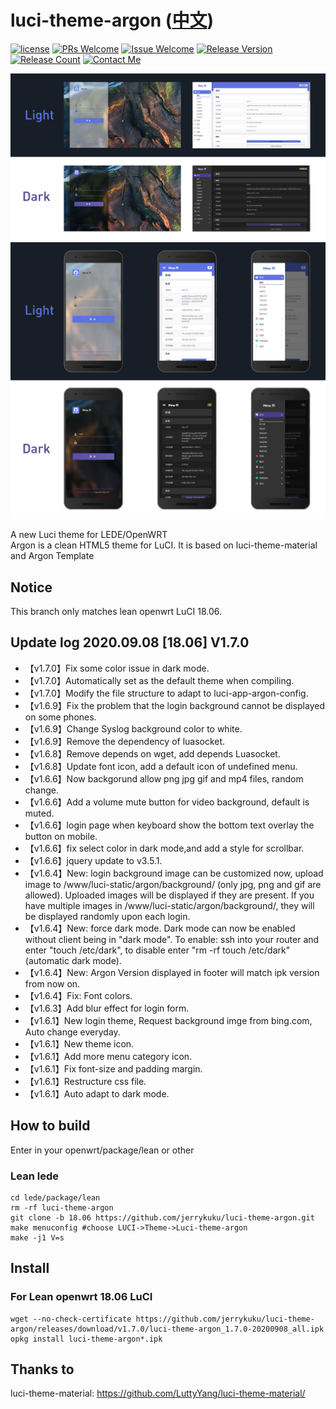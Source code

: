 # luci-theme-argon ([中文](/README_ZH.md))

[1]: https://img.shields.io/badge/license-MIT-brightgreen.svg
[2]: /LICENSE
[3]: https://img.shields.io/badge/PRs-welcome-brightgreen.svg
[4]: https://github.com/jerrykuku/luci-theme-argon/pulls
[5]: https://img.shields.io/badge/Issues-welcome-brightgreen.svg
[6]: https://github.com/jerrykuku/luci-theme-argon/issues/new
[7]: https://img.shields.io/badge/release-v1.6.9-blue.svg?
[8]: https://github.com/jerrykuku/luci-theme-argon/releases
[9]: https://img.shields.io/github/downloads/jerrykuku/luci-theme-argon/total
[10]: https://img.shields.io/badge/Contact-telegram-blue
[11]: https://t.me/jerryk6
[![license][1]][2]
[![PRs Welcome][3]][4]
[![Issue Welcome][5]][6]
[![Release Version][7]][8]
[![Release Count][9]][8]
[![Contact Me][10]][11]

![](/Screenshots/screenshot_pc.jpg)
![](/Screenshots/screenshot_phone.jpg)

A new Luci theme for LEDE/OpenWRT  
Argon is a clean HTML5 theme for LuCI. It is based on luci-theme-material and Argon Template  

## Notice

This branch only matches lean openwrt LuCI 18.06.

## Update log 2020.09.08 [18.06] V1.7.0

- 【v1.7.0】Fix some color issue in dark mode.
- 【v1.7.0】Automatically set as the default theme when compiling.
- 【v1.7.0】Modify the file structure to adapt to luci-app-argon-config.
- 【v1.6.9】Fix the problem that the login background cannot be displayed on some phones.
- 【v1.6.9】Change Syslog background color to white.
- 【v1.6.9】Remove the dependency of luasocket.
- 【v1.6.8】Remove depends on wget, add depends Luasocket.
- 【v1.6.8】Update font icon, add a default icon of undefined menu.
- 【v1.6.6】Now backgorund allow png jpg gif and mp4 files, random change.
- 【v1.6.6】Add a volume mute button for video background, default is muted.
- 【v1.6.6】login page when keyboard show the bottom text overlay the button on mobile.
- 【v1.6.6】fix select color in dark mode,and add a style for scrollbar.
- 【v1.6.6】jquery update to v3.5.1.
- 【v1.6.4】New: login background image can be customized now, upload image to /www/luci-static/argon/background/ (only jpg, png and gif are allowed). Uploaded images will be displayed if they are present. If you have multiple images in /www/luci-static/argon/background/, they will be displayed randomly upon each login.
- 【v1.6.4】New: force dark mode. Dark mode can now be enabled without client being in "dark mode". To enable: ssh into your router and enter "touch /etc/dark", to disable enter "rm -rf touch /etc/dark" (automatic dark mode).
- 【v1.6.4】New: Argon Version displayed in footer will match ipk version from now on.
- 【v1.6.4】Fix: Font colors.
- 【v1.6.3】Add blur effect for login form.
- 【v1.6.1】New login theme, Request background imge from bing.com, Auto change everyday.
- 【v1.6.1】New theme icon.
- 【v1.6.1】Add more menu category  icon.
- 【v1.6.1】Fix font-size and padding margin.
- 【v1.6.1】Restructure css file.
- 【v1.6.1】Auto adapt to dark mode.

## How to build

Enter in your openwrt/package/lean or other

### Lean lede

```
cd lede/package/lean  
rm -rf luci-theme-argon  
git clone -b 18.06 https://github.com/jerrykuku/luci-theme-argon.git  
make menuconfig #choose LUCI->Theme->Luci-theme-argon  
make -j1 V=s  
```

## Install

### For Lean openwrt 18.06 LuCI

```
wget --no-check-certificate https://github.com/jerrykuku/luci-theme-argon/releases/download/v1.7.0/luci-theme-argon_1.7.0-20200908_all.ipk
opkg install luci-theme-argon*.ipk
```

## Thanks to

luci-theme-material: https://github.com/LuttyYang/luci-theme-material/
